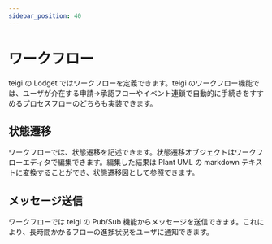 ```yaml
---
sidebar_position: 40
---
```


# ワークフロー

teigi の Lodget ではワークフローを定義できます。teigi のワークフロー機能では、ユーザが介在する申請→承認フローやイベント連鎖で自動的に手続きをすすめるプロセスフローのどちらも実装できます。

## 状態遷移

ワークフローでは、状態遷移を記述できます。状態遷移オブジェクトはワークフローエディタで編集できます。編集した結果は Plant UML の markdown テキストに変換することができ、状態遷移図として参照できます。

## メッセージ送信

ワークフローでは teigi の Pub/Sub 機能からメッセージを送信できます。これにより、長時間かかるフローの進捗状況をユーザに通知できます。
